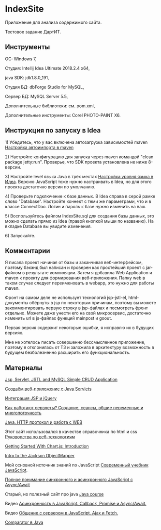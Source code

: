# IndexSite
<p>Приложение для анализа содержимого сайта.<p>
<p>Тестовое задание ДартИТ.</p>

<h2>Инструменты</h2>
<p>ОС: Windows 7,</p>
<p>Студия: Intellij Idea Ultimate 2018.2.4 x64,</p>
<p>java SDK: jdk1.8.0_191,</p>
<p>Студия БД: dbForge Studio for MySQL,</p>
<p>Сервер БД: MySQL Server 5.5,</p>
<p>Дополнительные библиотеки: см. pom.xml,</p>
<p>Дополнительные инструменты: Corel PHOTO-PAINT X6.</p>

<h2>Инструкция по запуску в Idea</h2>
<p>1) Убедитесь, что у вас включена автозагрузка зависимостей maven 
<a href="http://qaru.site/questions/20701/import-maven-dependencies-i..">Настройка автоимпорта в maven</a></p>
<p>2) Настройте конфигурацию для запуска через maven командой "clean package jetty:run". Проверье, что SDK проекта установлена не ниже 8-версии.</p>
<p>3) Настройте level языка Java в трёх местах <a href="https://stackoverflow.com/questions/12900373/idea-javac-source-release-1-7-requires-target-release-1-7/12900859#12900859">Настройка уровня языка в Идеа</a>. 
Версию JavaScript тоже нужно настраивать в Idea, но для этого проекта достаточно версии по умолчанию.</p>
<p>4) Проверьте подключение к базе данных. В Idea справа в серой рамке слово "Database". Настройте коннект с теми же параметрами, что и в классе ConnectDao. Логин и пароль к базе нужно изменить на ваш.</p>
<p>5) Воспользуйтесь файлом IndexSite.sql для создания базы данных, это можно сделать прямо из Idea (правой кнопкой мыши по названию).
На вкладке Database вы увидите изменения.</p>
<p>6) Запускайте.</p>

<h2>Комментарии</h2>
<p>Я писала проект начиная от базы и заканчивая веб-интерфейсом, поэтому бэкэнд был написан и проверен как простейший проект с jar-файлом в результате компиляции. Затем я добавила Web Application и maven к проекту для формирования веб-приложения. Папку web в таком случае следует переименовать в webapp, это нужно для работы maven.</p>
<p>Фронт на самом деле не использует технологий jsp-jstl-el, html-документы обёрнуты в jsp по некоторым причинам, поэтому вы можете закомментировать первую строку в jsp-файлах и посмотреть фронт отдельно. Можете даже унести его на свой микросервис, достаточно изменить url в js-файлах функций mainpost и goout.</p>
<p>Первая версия содержит некоторые ошибки, я исправлю их в будущих версиях.</p>
<p>Мне не хотелось писать совершенно бессмысленное приложение, поэтому я отклонилась от ТЗ и заложила в архитектуру возможность в будущем безболезненно расширить его функциональность.</p>

<h2>Материалы</h2>
<p><a href="http://www.javaknowledge.info/jsp-servlet-jstl-and-mysql-simple-crud-application/">
Jsp, Servlet, JSTL and MySQL Simple CRUD Application</a></p>
<p><a href="https://tproger.ru/translations/building-a-web-app-with-java-servlets/">Создаём веб-приложение с Java Servlets</a></p>
<p><a href="http://java-online.ru/jsp-jquery.xhtml">Интеграция JSP и jQuery</a></p>
<p><a href="http://qaru.site/questions/2706/how-do-servlets-work-instantiation-sessions-shared-variables-and-multithreading">Как работают сервлеты? Создание, сеансы, общие переменные и многопоточность</a></p>
<p><a href="http://www.javaportal.ru/java/articles/java_http_web/article05.html">Java. HTTP протокол и работа с WEB</a></p>
<p>Этот сайт использовался в качестве справочника по html и css <a href="https://webref.ru/">Руководства по веб-технологиям</a></p>
<p><a href="https://code.tutsplus.com/tutorials/getting-started-with-chartjs-introduction--cms-28278">Getting Started With Chart.js: Introduction</a></p>
<p><a href="https://www.baeldung.com/jackson-object-mapper-tutorial">Intro to the Jackson ObjectMapper</a></p>
<p>Мой основной источник знаний по JavaScript <a href="https://learn.javascript.ru">Современный учебник JavaScript</a>.</p>
<p><a href="https://medium.com/@stasonmars/%D0%BF%D0%BE%D0%BB%D0%BD%D0%BE%D0%B5-%D0%BF%D0%BE%D0%BD%D0%B8%D0%BC%D0%B0%D0%BD%D0%B8%D0%B5-%D1%81%D0%B8%D0%BD%D1%85%D1%80%D0%BE%D0%BD%D0%BD%D0%BE%D0%B3%D0%BE-%D0%B8-%D0%B0%D1%81%D0%B8%D0%BD%D1%85%D1%80%D0%BE%D0%BD%D0%BD%D0%BE%D0%B3%D0%BE-javascript-%D1%81-async-await-ba5f47f4436">Полное понимание синхронного и асинхронного JavaScript с Async/Await</a></p>
<p>Старый, но полезный сайт про java <a href="http://java-course.ru">Java course</a></p>
<p>Видео <a href="https://www.youtube.com/watch?v=LCsIuCGrCL0">Асинхронность в JavaScript. Callback, Promise и Async/Await.</a></p>
<p>Видео <a href="https://www.youtube.com/watch?time_continue=2614&v=SF5yHkfiZkY">Общение с сервером в JavaScript. Ajax и Fetch.</a></p>
<p><a href="https://javarush.ru/groups/posts/1939-comparator-v-java">Comparator в Java</a></p>
